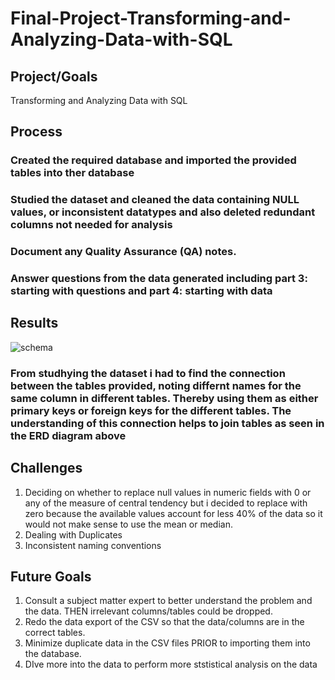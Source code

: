 # Final-Project-Transforming-and-Analyzing-Data-with-SQL

## Project/Goals
Transforming and Analyzing Data with SQL

## Process
### Created the required database and imported the provided tables into ther database
### Studied the dataset and cleaned the data containing NULL values, or inconsistent datatypes and also deleted redundant columns not needed for analysis
### Document any Quality Assurance (QA) notes.
### Answer questions from the data generated including part 3: starting with questions and part 4: starting with data

## Results
![schema](https://github.com/Jagunmolu-dev/SQL-Final-Project/assets/67484584/332c6b0a-a616-4e28-8d82-21646709f310)
### From studhying the dataset i had to find the connection between the tables provided, noting differnt names for the same column in different tables. Thereby using them as either primary keys or foreign keys for the different tables. The understanding of this connection helps to join tables as seen in the ERD diagram above

## Challenges 
1. Deciding on whether to replace null values in numeric fields with 0 or any of the measure of central tendency but i decided to replace with zero because the available values account for less 40% of the data so it would not make sense to use the mean or median.
2. Dealing with Duplicates
3. Inconsistent naming conventions

## Future Goals
1. Consult a subject matter expert to better understand the problem and the data. THEN irrelevant columns/tables could be dropped.
2. Redo the data export of the CSV so that the data/columns are in the correct tables.
3. Minimize duplicate data in the CSV files PRIOR to importing them into the database.
4. DIve more into the data to perform more ststistical analysis on the data

